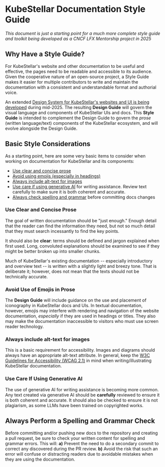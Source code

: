 # KubeStellar Documentation Style Guide

_This document is just a starting point for a much more complete style guide and toolkit being developed as a CNCF LFX Mentorship project in 2025_

## Why Have a Style Guide?

For KubeStellar's website and other documentation to be useful and effective, the pages need to be readable and accessible to its audience. Given the cooperative nature of an open-source project, a Style Guide makes it easier for multiple contributors to write and maintain the documentation with a consistent and understandable format and authorial voice.

An extended [Design System for KubeStellar's websites and UI is being developed](https://github.com/kubestellar/ui/blob/dev/docs/design-progress.md) during mid-2025. The resulting **Design Guide** will govern the visual language and components of KubeStellar UIs and docs.
This **Style Guide** is intended to complement the Design Guide to govern the _prose_ (written language/text) components of the KubeStellar ecosystem, and will evolve alongside the Design Guide.

## Basic Style Considerations

As a starting point, here are some very basic items to consider when working on documentation for KubeStellar and its components:

-  [Use clear and concise prose](#use-clear-and-concise-prose)
-  [Avoid using emojis (especially in headings)](#avoid-use-of-emojis-in-prose)
-  [Always include alt-text for images](#always-include-alt-text-for-images)
-  [Use care if using generative AI](#use-care-if-using-generative-ai) for writing assistance. Review text carefully to make sure it is both coherent and accurate.
-  [Always check spelling and grammar](#always-do-a-spelling-and-grammar-check) before committing docs changes

### Use Clear and Concise Prose

The goal of written documentation should be "just enough." Enough detail that the reader can find the information they need, but not so much detail that they must search incessantly to find the key points.

It should also be **clear**: terms should be defined and jargon explained when first used. Long, convoluted explanations should be examined to see if they might be better broken up into smaller chunks.

Much of KubeStellar's existing documentation -- especially introductory and overview text -- is written with a slightly light and breezy tone. That is deliberate it; however, does not mean that the texts should not be technically accurate.

### Avoid Use of Emojis in Prose

The **Design Guide** will include guidance on the use and placement of iconography in KubeStellar docs and UIs.
In textual documentation, however, emojis may interfere with rendering and navigation of the website documentation, _especially_ if they are used in headings or titles. They also may make the documentation inaccessible to visitors who must use screen reader technology.

### Always include alt-text for images

This is a basic requirement for accessibility. Images and diagrams should always have an appropriate alt-text attribute. In general, keep the [W3C Guidelines for Accessibility (WCAG 2.1)](https://www.w3.org/TR/WCAG21/) in mind when writing/illustrating KubeStellar documentation.

### Use Care If Using Generative AI

The use of generative AI for writing assistance is becoming more common. Any text created via generative AI should be **carefully** reviewed to ensure it is both coherent and accurate. It should also be checked to ensure it is not plagiarism, as some LLMs have been trained on copyrighted works.

## Always Perform a Spelling and Grammar Check

Before committing and/or pushing new docs to the repository and creating a pull request, be sure to check your written content for spelling and grammar errors. 
This will:
**a)** Prevent the need to do a secondary commit to correct any discovered during the PR review.
**b)** Avoid the risk that such an error will confuse  or distracting readers due to avoidable mistakes when they are using the documentation.